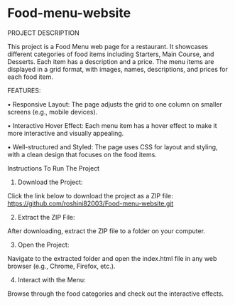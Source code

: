 # Food-menu-website
PROJECT DESCRIPTION

This project is a Food Menu web page for a restaurant. It showcases different categories of food items including Starters, Main Course, and Desserts. Each item has a description and a price. The menu items are displayed in a grid format, with images, names, descriptions, and prices for each food item.

FEATURES:

•	Responsive Layout: The page adjusts the grid to one column on smaller screens (e.g., mobile devices).

•	Interactive Hover Effect: Each menu item has a hover effect to make it more interactive and visually appealing.

•	Well-structured and Styled: The page uses CSS for layout and styling, with a clean design that focuses on the food items.

Instructions To Run The Project

1.	Download the Project:

Click the link below to download the project as a ZIP file: https://github.com/roshini82003/Food-menu-website.git


2.	Extract the ZIP File:

After downloading, extract the ZIP file to a folder on your computer.


3.	Open the Project:

Navigate to the extracted folder and open the index.html file in any web browser (e.g., Chrome, Firefox, etc.).


4.	Interact with the Menu:

Browse through the food categories and check out the interactive effects.
